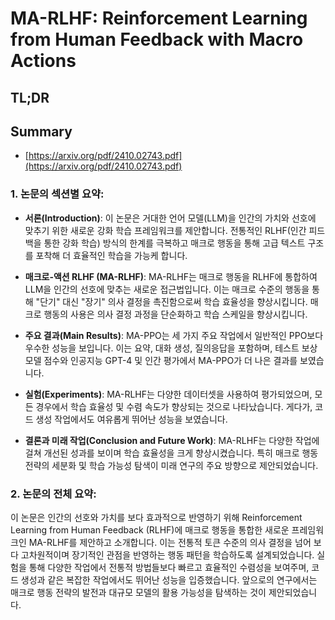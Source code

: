 # MA-RLHF: Reinforcement Learning from Human Feedback with Macro Actions
## TL;DR
## Summary
- [https://arxiv.org/pdf/2410.02743.pdf](https://arxiv.org/pdf/2410.02743.pdf)

### 1. 논문의 섹션별 요약:

- **서론(Introduction)**:
  이 논문은 거대한 언어 모델(LLM)을 인간의 가치와 선호에 맞추기 위한 새로운 강화 학습 프레임워크를 제안합니다. 전통적인 RLHF(인간 피드백을 통한 강화 학습) 방식의 한계를 극복하고 매크로 행동을 통해 고급 텍스트 구조를 포착해 더 효율적인 학습을 가능케 합니다.

- **매크로-액션 RLHF (MA-RLHF)**:
  MA-RLHF는 매크로 행동을 RLHF에 통합하여 LLM을 인간의 선호에 맞추는 새로운 접근법입니다. 이는 매크로 수준의 행동을 통해 "단기" 대신 "장기" 의사 결정을 촉진함으로써 학습 효율성을 향상시킵니다. 매크로 행동의 사용은 의사 결정 과정을 단순화하고 학습 스케일을 향상시킵니다.

- **주요 결과(Main Results)**:
  MA-PPO는 세 가지 주요 작업에서 일반적인 PPO보다 우수한 성능을 보입니다. 이는 요약, 대화 생성, 질의응답을 포함하며, 테스트 보상 모델 점수와 인공지능 GPT-4 및 인간 평가에서 MA-PPO가 더 나은 결과를 보였습니다.

- **실험(Experiments)**:
  MA-RLHF는 다양한 데이터셋을 사용하여 평가되었으며, 모든 경우에서 학습 효율성 및 수렴 속도가 향상되는 것으로 나타났습니다. 게다가, 코드 생성 작업에서도 여유롭게 뛰어난 성능을 보였습니다.

- **결론과 미래 작업(Conclusion and Future Work)**:
  MA-RLHF는 다양한 작업에 걸쳐 개선된 성과를 보이며 학습 효율성을 크게 향상시켰습니다. 특히 매크로 행동 전략의 세분화 및 학습 가능성 탐색이 미래 연구의 주요 방향으로 제안되었습니다.

### 2. 논문의 전체 요약:

이 논문은 인간의 선호와 가치를 보다 효과적으로 반영하기 위해 Reinforcement Learning from Human Feedback (RLHF)에 매크로 행동을 통합한 새로운 프레임워크인 MA-RLHF를 제안하고 소개합니다. 이는 전통적 토큰 수준의 의사 결정을 넘어 보다 고차원적이며 장기적인 관점을 반영하는 행동 패턴을 학습하도록 설계되었습니다. 실험을 통해 다양한 작업에서 전통적 방법들보다 빠르고 효율적인 수렴성을 보여주며, 코드 생성과 같은 복잡한 작업에서도 뛰어난 성능을 입증했습니다. 앞으로의 연구에서는 매크로 행동 전략의 발전과 대규모 모델의 활용 가능성을 탐색하는 것이 제안되었습니다.